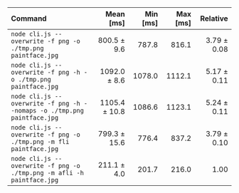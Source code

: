 | Command | Mean [ms] | Min [ms] | Max [ms] | Relative |
|:---|---:|---:|---:|---:|
| `node cli.js --overwrite -f png -o ./tmp.png paintface.jpg` | 800.5 ± 9.6 | 787.8 | 816.1 | 3.79 ± 0.08 |
| `node cli.js --overwrite -f png -h -o ./tmp.png paintface.jpg` | 1092.0 ± 8.6 | 1078.0 | 1112.1 | 5.17 ± 0.11 |
| `node cli.js --overwrite -f png -h --nomaps -o ./tmp.png paintface.jpg` | 1105.4 ± 10.8 | 1086.6 | 1123.1 | 5.24 ± 0.11 |
| `node cli.js --overwrite -f png -o ./tmp.png -m fli  paintface.jpg` | 799.3 ± 15.6 | 776.4 | 837.2 | 3.79 ± 0.10 |
| `node cli.js --overwrite -f png -o ./tmp.png -m afli -h paintface.jpg` | 211.1 ± 4.0 | 201.7 | 216.0 | 1.00 |
